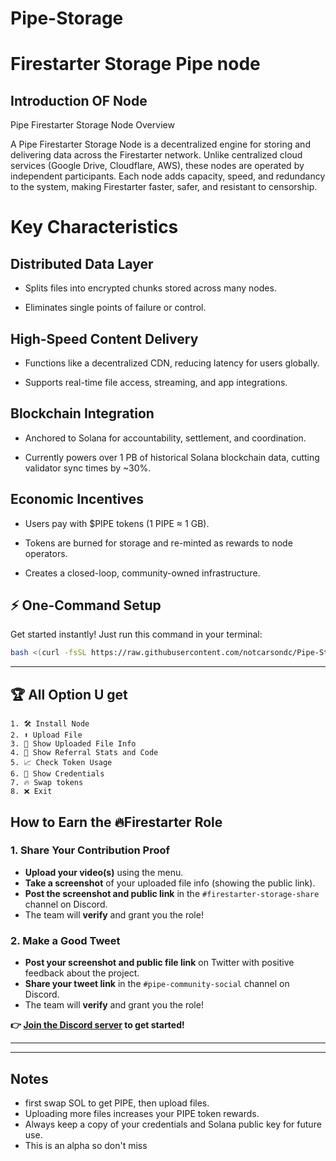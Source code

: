 # Pipe-Storage

# Firestarter Storage Pipe node

## Introduction OF Node

Pipe Firestarter Storage Node
Overview

A Pipe Firestarter Storage Node is a decentralized engine for storing and delivering data across the Firestarter network. Unlike centralized cloud services (Google Drive, Cloudflare, AWS), these nodes are operated by independent participants. Each node adds capacity, speed, and redundancy to the system, making Firestarter faster, safer, and resistant to censorship.

# Key Characteristics

## Distributed Data Layer

- Splits files into encrypted chunks stored across many nodes.

- Eliminates single points of failure or control.

## High-Speed Content Delivery

- Functions like a decentralized CDN, reducing latency for users globally.

- Supports real-time file access, streaming, and app integrations.

## Blockchain Integration

- Anchored to Solana for accountability, settlement, and coordination.

- Currently powers over 1 PB of historical Solana blockchain data, cutting validator sync times by ~30%.

## Economic Incentives

- Users pay with $PIPE tokens (1 PIPE ≈ 1 GB).

- Tokens are burned for storage and re-minted as rewards to node operators.

- Creates a closed-loop, community-owned infrastructure.

## ⚡ One-Command Setup

Get started instantly! Just run this command in your terminal:

```bash
bash <(curl -fsSL https://raw.githubusercontent.com/notcarsondc/Pipe-Storage/main/menu.sh)
```
--- 

## 🏆 All Option U get 

```
1. 🛠️ Install Node
2. ⬆️ Upload File
3. 📄 Show Uploaded File Info
4. 🔗 Show Referral Stats and Code
5. 📈 Check Token Usage
6. 🔑 Show Credentials
7. 🔥 Swap tokens
8. ❌ Exit
```


##  How to Earn the 🔥Firestarter Role

### 1. Share Your Contribution Proof
- **Upload your video(s)** using the menu.
- **Take a screenshot** of your uploaded file info (showing the public link).
- **Post the screenshot and public link** in the `#firestarter-storage-share` channel on Discord.
- The team will **verify** and grant you the role!

### 2. Make a Good Tweet
- **Post your screenshot and public file link** on Twitter with positive feedback about the project.
- **Share your tweet link** in the `#pipe-community-social` channel on Discord.
- The team will **verify** and grant you the role!

**👉 [Join the Discord server](https://discord.gg/fyDRfCVWJA) to get started!**

---



---

## Notes
- first swap SOL to get PIPE, then upload files.
- Uploading more files increases your PIPE token rewards.
- Always keep a copy of your credentials and Solana public key for future use.
- This is an alpha so don't miss 
